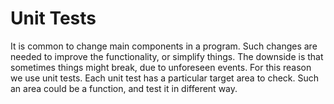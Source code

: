 # Unit Tests

It is common to change main components in a program. Such changes are needed to improve the functionality, or simplify things. The downside is that sometimes things might break, due to unforeseen events. For this reason we use unit tests. Each unit test has a particular target area to check. Such an area could be a function, and test it in different way.

